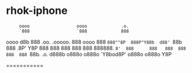 rhok-iphone
===========

         oooo                  oooo             .o. 
         `888                  `888             888 
oooo d8b  888 .oo.    .ooooo.   888  oooo       888 
`888""8P  888P"Y88b  d88' `88b  888 .8P'        Y8P 
 888      888   888  888   888  888888.         `8' 
 888      888   888  888   888  888 `88b.       .o. 
d888b    o888o o888o `Y8bod8P' o888o o888o      Y8P


===========

